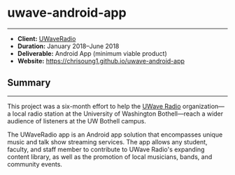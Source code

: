 # uwave-android-app
---

- **Client:** [UWaveRadio](uwave.fm)
- **Duration:** January 2018–June 2018
- **Deliverable:** Android App (minimum viable product)
- **Website:** https://chrisoung1.github.io/uwave-android-app


## Summary
---

This project was a six-month effort to help the <a style="text-decoration-line: underline;" target=" _blank " href="http://uwave.fm ">UWave Radio</a> organization—a local radio station at the University of Washington Bothell—reach a wider audience of listeners at the UW Bothell campus. 

The UWaveRadio app is an Android app solution that encompasses unique music and talk show streaming services. The app allows any student, faculty, and staff member to contribute to UWave Radio's expanding content library, as well as the promotion of local musicians, bands, and community events.

